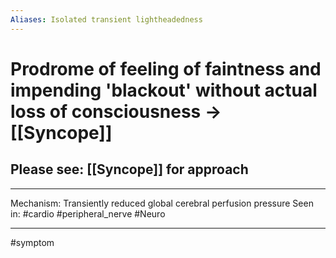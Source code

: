 ```yaml
---
Aliases: Isolated transient lightheadedness
---
```

# Prodrome of feeling of faintness and impending 'blackout' without actual loss of consciousness -> [[Syncope]]
## Please see: [[Syncope]] for approach

---
Mechanism: Transiently reduced global cerebral perfusion pressure
Seen in: #cardio #peripheral_nerve #Neuro 

---
#symptom 